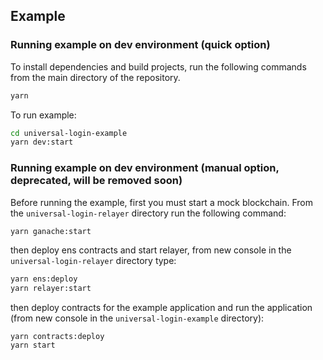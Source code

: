 ## Example

### Running example on dev environment (quick option)

To install dependencies and build projects, run the following commands from the main directory of the repository.

```sh
yarn
```

To run example:

```sh
cd universal-login-example
yarn dev:start
```

### Running example on dev environment (manual option, deprecated, will be removed soon)

Before running the example, first you must start a mock blockchain. From the `universal-login-relayer` directory run the following command:

```sh
yarn ganache:start
```

then deploy ens contracts and start relayer, from new console in the `universal-login-relayer` directory type:

```sh
yarn ens:deploy
yarn relayer:start
```

then deploy contracts for the example application and run the application (from new console in the `universal-login-example` directory):

```
yarn contracts:deploy
yarn start
```